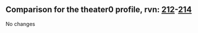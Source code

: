 ## Comparison for the theater0 profile, rvn: [212](https://github.com/PRO100KatYT/FortniteProfileRevisions/tree/main/profiles/theater0/212%20theater0.json)-[214](https://github.com/PRO100KatYT/FortniteProfileRevisions/tree/main/profiles/theater0/214%20theater0.json)

No changes
